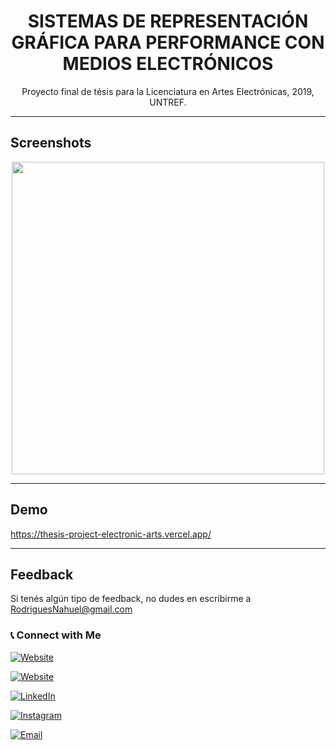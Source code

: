 <h1 align="center">SISTEMAS DE REPRESENTACIÓN GRÁFICA PARA PERFORMANCE CON MEDIOS ELECTRÓNICOS</h1>

<p align="center">Proyecto final de tésis para la Licenciatura en Artes Electrónicas, 2019, UNTREF.</p>

<hr>

## Screenshots

<p align="center">
<img src="https://res.cloudinary.com/naweb/image/upload/v1629474087/portfolio-4_l0egby.jpg" width="500" >
</p>

<hr>

## Demo 

https://thesis-project-electronic-arts.vercel.app/

<hr>

## Feedback

Si tenés algún tipo  de feedback, no dudes en escribirme a RodriguesNahuel@gmail.com


<h3> 📞  Connect with Me </h3>

<p align="center">

<a href="https://nahuelrodrigues.github.io/portfolio/"><img alt="Website" src="https://img.shields.io/badge/nahuelrodrigues.github.io/portfolio/-black?style=flat-square&logo=google-chrome"></a>

  <a href="https://ninio.com.ar/"><img alt="Website" src="https://img.shields.io/badge/ninio.com.ar-black?style=flat-square&logo=google-chrome"></a>

<a href="https://www.linkedin.com/in/nahuel-rodrigues-7b482b67/"><img alt="LinkedIn" src="https://img.shields.io/badge/LinkedIn-Nahuel%20Rodrigues-blue?style=flat-square&logo=linkedin"></a>

<a href="https://www.instagram.com/ninioninianinie/"><img alt="Instagram" src="https://img.shields.io/badge/Instagram-ninioninianinie-black?style=flat-square&logo=instagram"></a>

<a href="mailto:rodriguesnahuel@gmail.com"><img alt="Email" src="https://img.shields.io/badge/Email-rodriguesnahuel@gmail.com-blue?style=flat-square&logo=gmail"></a>

</p>

